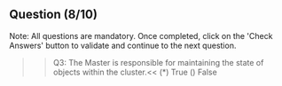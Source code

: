 ## Question (8/10)

Note: All questions are mandatory. Once completed, click on the 'Check Answers' button to validate and continue to the next question.

>>Q3: The Master is responsible for maintaining the state of objects within the cluster.<< 
(*) True
() False
